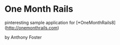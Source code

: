 # One Month Rails

pinteresting sample application for 
[*OneMonthRails8] (http://onemonthrails.com)

by Anthony Foster